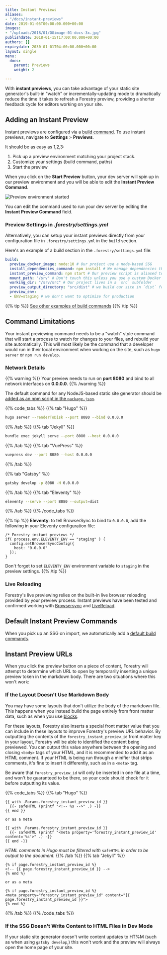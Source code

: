 ```yaml
---
title: Instant Previews
aliases:
- "/docs/instant-previews"
date: 2019-01-05T00:00:00.000+00:00
images:
- "/uploads/2018/01/OGimage-01-docs-3x.jpg"
publishdate: 2018-01-15T17:00:00.000+00:00
authors: []
expirydate: 2030-01-01T04:00:00.000+00:00
layout: single
menu:
  docs:
    parent: Previews
    weight: 2

---
```


With **instant previews**, you can take advantage of your static site generator's built-in "watch" or incrementally-updating mode to dramatically reduce the time it takes to refresh a Forestry preview, providing a shorter feedback cycle for editors working on your site.

## Adding an Instant Preview

Instant previews are configured via a [build command](/docs/settings/build-commands/). To use instant previews, navigate to **Settings** > **Previews**.

It should be as easy as 1,2,3:

1. Pick up a preview environment matching your project stack.
2. Customize your settings (build command, paths)
3. Start the preview

When you click on the **Start Preview** button, your dev server will spin up in our preview environment and you will be able to edit the **Instant Preview Command**.

![Preview environment started](/uploads/2019/07/instant-preview-started.png)

You can edit the command used to run your dev server by editing the **Instant Preview Command** field.

### Preview Settings in _.forestry/settings.yml_

Alternatively, you can setup your instant previews directly from your configuration file in `.forestry/settings.yml` in the `build` section.

Here's an example of a build section in the `.forestry/settings.yml` file:

```yaml
build:
  preview_docker_image: node:10 # Our project use a node-based SSG
  install_dependencies_command: npm install # We manage dependencies through NPM
  instant_preview_command: npm start # Our preview script is aliased to npm start script in our package.json
  mount_path: "/srv" # Don't touch this unless you use a custom Docker image
  working_dir: "/srv/src" # Our project lives in a `src` subfolder
  preview_output_directory: "src/dist" # we build our site in `dist` folder
  preview_env:
  - ENV=staging # we don't want to optimize for production
```
{{% tip %}}
[See other examples of build commands](/docs/settings/build-commands/)
{{% /tip %}}

## Command Limitations

Your instant previewing command needs to be a "watch" style command that will start a process to watch for changes to your files, and rebuild your site automatically. This will most likely be the command that a developer would run in their local environment when working on the site, such as `hugo server` or `npm run develop`.

### Network Details

{{% warning %}}
Your preview needs to run on **port 8080** and bind to all network interfaces on **0.0.0.0**.
{{% /warning %}}

The default command for any NodeJS-based static site generator should be [added as an npm script in the `package.json`](/docs/previews/build-commands/#using-npm-scripts-as-build-commands).

{{% code_tabs %}}
{{% tab "Hugo" %}}

```bash
hugo server --renderToDisk --port 8080 --bind 0.0.0.0
```

{{% /tab %}}
{{% tab "Jekyll" %}}

```bash
bundle exec jekyll serve --port 8080 --host 0.0.0.0
```

{{% /tab %}}
{{% tab "VuePress" %}}

```bash
vuepress dev --port 8080 --host 0.0.0.0
```

{{% /tab %}}

{{% tab "Gatsby" %}}

```bash
gatsby develop -p 8080 -H 0.0.0.0
```

{{% /tab %}}
{{% tab "Eleventy" %}}
```bash
eleventy --serve --port 8080 --output=dist
```
{{% /tab %}}
{{% /code_tabs %}}


{{% tip %}}
**Eleventy**: to tell BrowserSync to bind to `0.0.0.0`, add the following in your Eleventy configuration file:

```
/* Forestry instant previews */
if( process.env.ELEVENTY_ENV == "staging" ) {
  config.setBrowserSyncConfig({
    host: "0.0.0.0"
  });
}
```

Don't forget to set `ELEVENTY_ENV` environment variable to `staging` in the preview settings.
{{% /tip %}}

### Live Reloading

Forestry's live previewing relies on the built-in live browser reloading provided by your preview process. Instant previews have been tested and confirmed working with [Browsersync](https://browsersync.io/) and [LiveReload](http://livereload.com/).

## Default Instant Preview Commands

When you pick up an SSG on import, we automatically add a [default build commands](/docs/previews/build-commands#default-commands).

## Instant Preview URLs

When you click the preview button on a piece of content, Forestry will attempt to determine which URL to open by temporarily inserting a unique preview token in the markdown body. There are two situations where this won't work:

### If the Layout Doesn't Use Markdown Body

You may have some layouts that don't utilize the body of the markdown file. This happens when you instead build the page entirely from front matter data, such as when you use [blocks](/docs/settings/fields/blocks).

For these layouts, Forestry also inserts a special front matter value that you can include in these layouts to improve Forestry's preview URL behavior. By outputting the contents of the `forestry_instant_preview_id` front matter key in your layout, Forestry will be able to identified the content being previewed. You can output this value anywhere between the opening and closing `<body>` tags of your HTML, and it is recommended to add it as an HTML comment. If your HTML is being run through a minifier that strips comments, it's fine to insert it differently, such as in a `<meta>` tag.

Be aware that `forestry_preview_id` will only be inserted in one file at a time, and won't be guaranteed to be there, so your code should check for it before outputting its value.

{{% code_tabs %}}
{{% tab "Hugo" %}}
```go-html-template
{{ with .Params.forestry_instant_preview_id }}
  {{- safeHTML (printf "<!-- %s -->" .) -}}
{{ end }}

or as a meta

{{ with .Params.forestry_instant_preview_id }}
  {{- safeHTML (printf "<meta property='forestry_instant_preview_id' content='%s'>" .) -}}
{{ end -}}
```
_HTML comments in Hugo must be filtered with_ `safeHTML` _in order to be output to the document._
{{% /tab %}}
{{% tab "Jekyll" %}}
```liquid
{% if page.forestry_instant_preview_id %}
<!-- {{ page.forestry_instant_preview_id }} -->
{% end %}

or as a meta

{% if page.forestry_instant_preview_id %}
<meta property="forestry_instant_preview_id" content="{{ page.forestry_instant_preview_id }}">
{% end %}
```
{{% /tab %}}
{{% /code_tabs %}}

### If the SSG Doesn't Write Content to HTML Files in Dev Mode

If your static site generator doesn't write content updates to HT%M (such as when using `gatsby develop`,) this won't work and the preview will always open the home page of your site.
